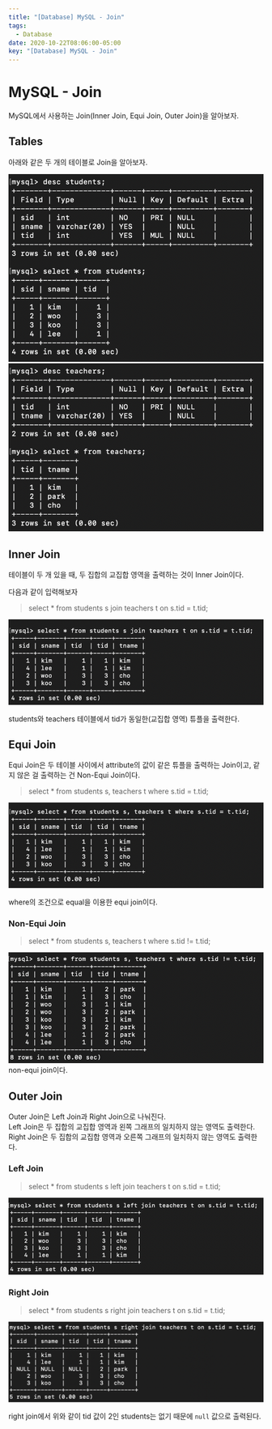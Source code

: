 ```yaml
---
title: "[Database] MySQL - Join"
tags:
  - Database
date: 2020-10-22T08:06:00-05:00
key: "[Database] MySQL - Join"
---
```


# MySQL - Join

MySQL에서 사용하는 Join(Inner Join, Equi Join, Outer Join)을 알아보자.<br>

<!--more-->

## Tables

아래와 같은 두 개의 테이블로 Join을 알아보자.<br>

![1](/assets/images/201022-1.png)<br>
![2](/assets/images/201022-2.png)<br>

## Inner Join

테이블이 두 개 있을 때, 두 집합의 교집합 영역을 출력하는 것이 Inner Join이다.<br>

다음과 같이 입력해보자<br>

> select * from students s join teachers t on s.tid = t.tid; 

![3](/assets/images/201022-3.png)<br>

students와 teachers 테이블에서 tid가 동일한(교집합 영역) 튜플을 출력한다.<br>

## Equi Join
Equi Join은 두 테이블 사이에서 attribute의 값이 같은 튜플을 출력하는 Join이고, 같지 않은 걸 출력하는 건 Non-Equi Join이다.<br>

> select * from students s, teachers t where s.tid = t.tid;<br>

![4](/assets/images/201022-4.png)<br>

where의 조건으로 equal을 이용한 equi join이다.<br>

### Non-Equi Join

> select * from students s, teachers t where s.tid != t.tid;<br>

![5](/assets/images/201022-5.png)<br>
non-equi join이다.<br>


## Outer Join

Outer Join은 Left Join과 Right Join으로 나눠진다.<br>
Left Join은 두 집합의 교집합 영역과 왼쪽 그래프의 일치하지 않는 영역도 출력한다.<br>
Right Join은 두 집합의 교집합 영역과 오른쪽 그래프의 일치하지 않는 영역도 출력한다.<br>

### Left Join

> select * from students s left join teachers t on s.tid = t.tid;<br>

![6](/assets/images/201022-6.png)<br>

### Right Join

> select * from students s right join teachers t on s.tid = t.tid;<br>

![7](/assets/images/201022-7.png)<br>

right join에서 위와 같이 tid 값이 2인 students는 없기 때문에 `null` 값으로 출력된다.<br>
